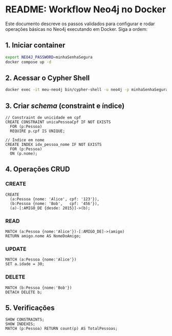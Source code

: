 
# README: Workflow Neo4j no Docker

Este documento descreve os passos validados para configurar e rodar operações básicas no Neo4j executando em Docker. Siga a ordem:

## 1. Iniciar container

```bash
export NEO4J_PASSWORD=minhaSenhaSegura
docker compose up -d
```

## 2. Acessar o Cypher Shell

```bash
docker exec -it meu-neo4j bin/cypher-shell -u neo4j -p minhaSenhaSegura
```

## 3. Criar _schema_ (constraint e índice)

```cypher
// Constraint de unicidade em cpf
CREATE CONSTRAINT unicaPessoaCpf IF NOT EXISTS
  FOR (p:Pessoa)
  REQUIRE p.cpf IS UNIQUE;

// Índice em nome
CREATE INDEX idx_pessoa_nome IF NOT EXISTS
  FOR (p:Pessoa)
  ON (p.nome);
```

## 4. Operações CRUD

### CREATE

```cypher
CREATE
  (a:Pessoa {nome: 'Alice', cpf: '123'}),
  (b:Pessoa {nome: 'Bob',   cpf: '456'}),
  (a)-[:AMIGO_DE {desde: 2015}]->(b);
```

### READ

```cypher
MATCH (a:Pessoa {nome:'Alice'})-[:AMIGO_DE]->(amigo)
RETURN amigo.nome AS NomeDoAmigo;
```

### UPDATE

```cypher
MATCH (a:Pessoa {nome:'Alice'})
SET a.idade = 30;
```

### DELETE

```cypher
MATCH (b:Pessoa {nome:'Bob'})
DETACH DELETE b;
```

## 5. Verificações

```cypher
SHOW CONSTRAINTS;
SHOW INDEXES;
MATCH (p:Pessoa) RETURN count(p) AS TotalPessoas;
```
